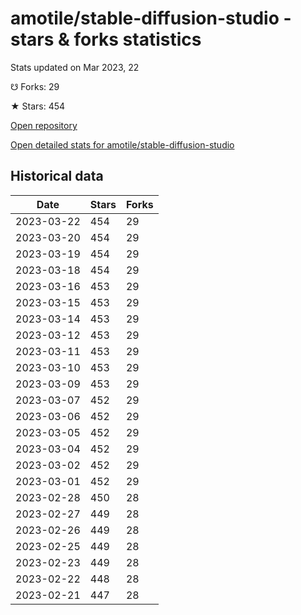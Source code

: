 # amotile/stable-diffusion-studio - stars & forks statistics

Stats updated on Mar 2023, 22

☋ Forks: 29

★ Stars: 454

[Open repository](https://github.com/amotile/stable-diffusion-studio)

[Open detailed stats for amotile/stable-diffusion-studio](https://reviewgithub.com/rep/amotile/stable-diffusion-studio)

## Historical data
| Date | Stars | Forks |
|------|-------|-------|
| 2023-03-22 | 454 | 29 | 
| 2023-03-20 | 454 | 29 | 
| 2023-03-19 | 454 | 29 | 
| 2023-03-18 | 454 | 29 | 
| 2023-03-16 | 453 | 29 | 
| 2023-03-15 | 453 | 29 | 
| 2023-03-14 | 453 | 29 | 
| 2023-03-12 | 453 | 29 | 
| 2023-03-11 | 453 | 29 | 
| 2023-03-10 | 453 | 29 | 
| 2023-03-09 | 453 | 29 | 
| 2023-03-07 | 452 | 29 | 
| 2023-03-06 | 452 | 29 | 
| 2023-03-05 | 452 | 29 | 
| 2023-03-04 | 452 | 29 | 
| 2023-03-02 | 452 | 29 | 
| 2023-03-01 | 452 | 29 | 
| 2023-02-28 | 450 | 28 | 
| 2023-02-27 | 449 | 28 | 
| 2023-02-26 | 449 | 28 | 
| 2023-02-25 | 449 | 28 | 
| 2023-02-23 | 449 | 28 | 
| 2023-02-22 | 448 | 28 | 
| 2023-02-21 | 447 | 28 | 

